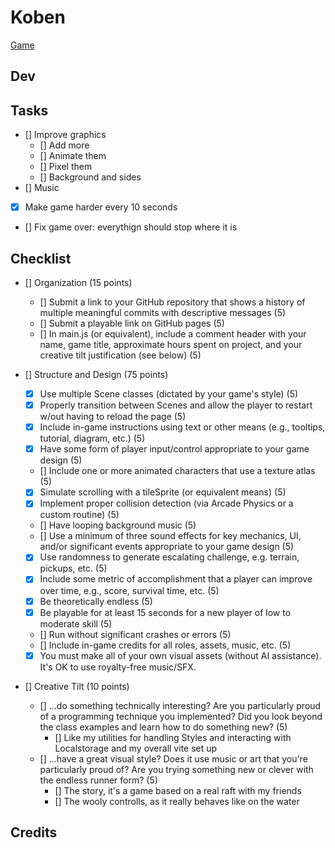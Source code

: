 # Koben

[Game](https://lukaharambasic.github.io/koben/)

## Dev

## Tasks

- [] Improve graphics
  - [] Add more
  - [] Animate them
  - [] Pixel them
  - [] Background and sides
- [] Music
- [x] Make game harder every 10 seconds
- [] Fix game over: everythign should stop where it is

## Checklist

- [] Organization (15 points)

  - [] Submit a link to your GitHub repository that shows a history of multiple meaningful commits with descriptive messages (5)
  - [] Submit a playable link on GitHub pages (5)
  - [] In main.js (or equivalent), include a comment header with your name, game title, approximate hours spent on project, and your creative tilt justification (see below) (5)

- [] Structure and Design (75 points)

  - [x] Use multiple Scene classes (dictated by your game's style) (5)
  - [x] Properly transition between Scenes and allow the player to restart w/out having to reload the page (5)
  - [x] Include in-game instructions using text or other means (e.g., tooltips, tutorial, diagram, etc.) (5)
  - [x] Have some form of player input/control appropriate to your game design (5)
  - [] Include one or more animated characters that use a texture atlas (5)
  - [x] Simulate scrolling with a tileSprite (or equivalent means) (5)
  - [x] Implement proper collision detection (via Arcade Physics or a custom routine) (5)
  - [] Have looping background music (5)
  - [] Use a minimum of three sound effects for key mechanics, UI, and/or significant events appropriate to your game design (5)
  - [x] Use randomness to generate escalating challenge, e.g. terrain, pickups, etc. (5)
  - [x] Include some metric of accomplishment that a player can improve over time, e.g., score, survival time, etc. (5)
  - [x] Be theoretically endless (5)
  - [x] Be playable for at least 15 seconds for a new player of low to moderate skill (5)
  - [] Run without significant crashes or errors (5)
  - [] Include in-game credits for all roles, assets, music, etc. (5)
  - [x] You must make all of your own visual assets (without AI assistance). It's OK to use royalty-free music/SFX.

- [] Creative Tilt (10 points)
  - [] ...do something technically interesting? Are you particularly proud of a programming technique you implemented? Did you look beyond the class examples and learn how to do something new? (5)
    - [] Like my utilities for handling Styles and interacting with Localstorage and my overall vite set up
  - [] ...have a great visual style? Does it use music or art that you're particularly proud of? Are you trying something new or clever with the endless runner form? (5)
    - [] The story, it's a game based on a real raft with my friends
    - [] The wooly controlls, as it really behaves like on the water

## Credits
